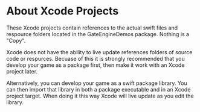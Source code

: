 #  About Xcode Projects

These Xcode projects contain references to the actual swift files and respource folders located in the GateEngineDemos package. Nothing is a "Copy".

Xcode does not have the ability to live update references folders of source code or respurces. Becuase of this it is strongly recommended that you develop your game as a package first, then make it work with an Xcode project later.

Alternatively, you can develop your game as a swift package library. You can then import that library in both a package executable and in an Xcode project target. When doing it this way Xcode will live update as you edit the library.  
